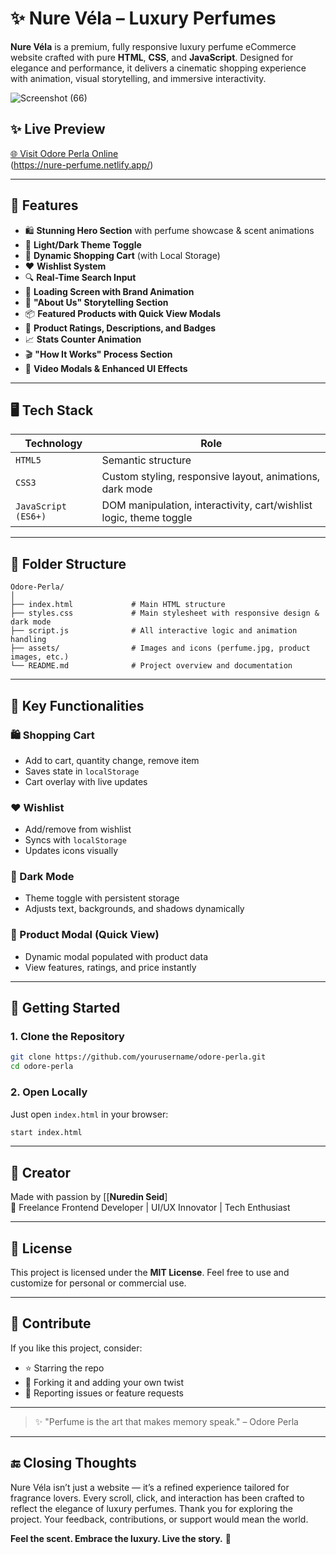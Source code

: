   # ✨ Nure Véla – Luxury Perfumes                                
               
**Nure Véla** is a premium, fully responsive luxury perfume eCommerce website crafted with pure **HTML**, **CSS**, and **JavaScript**. Designed for elegance and performance, it delivers a cinematic shopping experience with animation, visual storytelling, and immersive interactivity.


![Screenshot (66)](https://github.com/user-attachments/assets/0b8f02a4-cda1-4f82-8140-94b3b5e14943)


## ✨ Live Preview 

[🌐 Visit Odore Perla Online]((https://nure-perfume.netlify.app/))  
(https://nure-perfume.netlify.app/)

---

## 🌟 Features

* 🛍️ **Stunning Hero Section** with perfume showcase & scent animations
* 🌙 **Light/Dark Theme Toggle**
* 🛒 **Dynamic Shopping Cart** (with Local Storage)
* ❤️ **Wishlist System**
* 🔍 **Real-Time Search Input**
* 💨 **Loading Screen with Brand Animation**
* 👑 **"About Us" Storytelling Section**
* 📦 **Featured Products with Quick View Modals**
* 🧾 **Product Ratings, Descriptions, and Badges**
* 📈 **Stats Counter Animation**
* 🎬 **"How It Works" Process Section**
* 🎥 **Video Modals & Enhanced UI Effects**

---

## 🖥️ Tech Stack

| Technology          | Role                                                               |
| ------------------- | ------------------------------------------------------------------ |
| `HTML5`             | Semantic structure                                                 |
| `CSS3`              | Custom styling, responsive layout, animations, dark mode           |
| `JavaScript (ES6+)` | DOM manipulation, interactivity, cart/wishlist logic, theme toggle |

---

## 📂 Folder Structure

```plaintext
Odore-Perla/
│
├── index.html             # Main HTML structure
├── styles.css             # Main stylesheet with responsive design & dark mode
├── script.js              # All interactive logic and animation handling
├── assets/                # Images and icons (perfume.jpg, product images, etc.)
└── README.md              # Project overview and documentation
```

---

## 🔧 Key Functionalities

### 🛍️ Shopping Cart

* Add to cart, quantity change, remove item
* Saves state in `localStorage`
* Cart overlay with live updates

### ❤️ Wishlist

* Add/remove from wishlist
* Syncs with `localStorage`
* Updates icons visually

### 🌙 Dark Mode

* Theme toggle with persistent storage
* Adjusts text, backgrounds, and shadows dynamically

### 🧪 Product Modal (Quick View)

* Dynamic modal populated with product data
* View features, ratings, and price instantly

---



## 🚀 Getting Started

### 1. Clone the Repository

```bash
git clone https://github.com/yourusername/odore-perla.git
cd odore-perla
```

### 2. Open Locally

Just open `index.html` in your browser:

```bash
start index.html
```

---

## 🧠 Creator

Made with passion by [[**Nuredin Seid**]<br>
🚀 Freelance Frontend Developer | UI/UX Innovator | Tech Enthusiast

---

## 📜 License

This project is licensed under the **MIT License**. Feel free to use and customize for personal or commercial use.

---

## 🙌 Contribute

If you like this project, consider:

* ⭐ Starring the repo
* 🔀 Forking it and adding your own twist
* 🐞 Reporting issues or feature requests

---


> ✨ "Perfume is the art that makes memory speak." – Odore Perla

---

## 🔚 Closing Thoughts

 Nure Véla isn’t just a website — it’s a refined experience tailored for fragrance lovers. Every scroll, click, and interaction has been crafted to reflect the elegance of luxury perfumes. Thank you for exploring the project. Your feedback, contributions, or support would mean the world.

**Feel the scent. Embrace the luxury. Live the story.** 🌸
